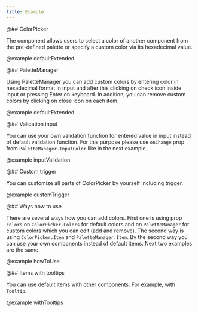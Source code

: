 ```yaml
---
title: Example
---
```


@## ColorPicker

The component allows users to select a color of another component from the pre-defined palette or specify a custom color via its hexadecimal value.

@example defaultExtended

@## PaletteManager

Using PaletteManager you can add custom colors by entering color in hexadecimal format in input and after this clicking on check icon inside input or pressing Enter on keyboard. In addition, you can remove custom colors by clicking on close icon on each item.

@example defaultExtended

@## Validation input

You can use your own validation function for entered value in input instead of default validation function. For this purpose please use `onChange` prop from `PaletteManager.InputColor` like in the next example.

@example inputValidation

@## Custom trigger

You can customize all parts of ColorPicker by yourself including trigger.

@example customTrigger

@## Ways how to use

There are several ways how you can add colors. First one is using prop `colors` on `ColorPicker.Colors` for default colors and on `PaletteManager` for custom colors which you can edit (add and remove). The second way is using `ColorPicker.Item` and `PaletteManager.Item`. By the second way you can use your own components instead of default items. Next two examples are the same.

@example howToUse

@## Items with tooltips

You can use default items with other components. For example, with `Tooltip`.

@example withTooltips

